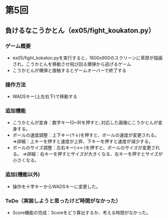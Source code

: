 # 第5回
## 負けるなこうかとん（ex05/fight_koukaton.py）
### ゲーム概要
- ex05/fight_kokaton.pyを実行すると，1600x900のスクリーンに草原が描画され，こうかとんを移動させ飛び回る爆弾から逃げるゲーム
- こうかとんが爆弾と接触するとゲームオーバーで終了する

### 操作方法
- WADSキー(上左右下)で移動する

### 追加機能
- こうかとんが変身：数字キー(0~9)を押すと､対応した画像にこうかとんが変身する。
- ボールの速度調整：上下キー(↑↓)を押すと、ボールの速度が変更される。
⇒詳細：上キーを押すと速度が上昇、下キーを押すと速度が減少する。
- ボールのサイズ調整：左右キー(→←)を押すと、ボールのサイズが変更される。
⇒詳細：右キーを押すとサイズが大きくなる、左キーを押すとサイズが小さくなる。

### 追加(機能以外)
- 操作を十字キーからWADSキーに変更した。

### ToDo（実装しようと思ったけど時間がなかった）
- Score機能の完成：Scoreをどう算出するか、考える時間がなかった。
